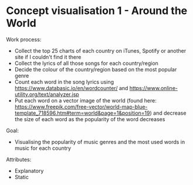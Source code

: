 # Concept visualisation 1 - Around the World  

Work process: 
  - Collect the top 25 charts of each country on iTunes, Spotify or another site if I couldn't find it there
  - Collect the lyrics of all those songs for each country/region
  - Decide the colour of the country/region based on the most popular genre
  - Count each word in the song lyrics using https://www.databasic.io/en/wordcounter/ and https://www.online-utility.org/text/analyzer.jsp
  - Put each word on a vector image of the world (found here: https://www.freepik.com/free-vector/world-map-blue-template_718596.htm#term=world&page=1&position=19) and decrease the size of each word as the popularity of the word decreases
  
  
Goal:
  - Visualising the popularity of music genres and the most used words in music for each country
  

Attributes:
  - Explanatory
  - Static
  

